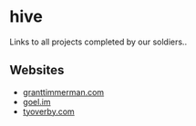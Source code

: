 hive
====

Links to all projects completed by our soldiers..


## Websites
 - [granttimmerman.com](http://www.granttimmerman.com)
 - [goel.im](http://www.goel.im)
 - [tyoverby.com](http://tyoverby.com)
